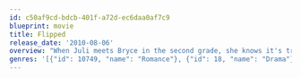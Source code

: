 ```yaml
---
id: c50af9cd-bdcb-401f-a72d-ec6daa0af7c9
blueprint: movie
title: Flipped
release_date: '2010-08-06'
overview: "When Juli meets Bryce in the second grade, she knows it's true love. After spending six years trying to convince Bryce the same, she's ready to give up - until he starts to reconsider."
genres: '[{"id": 10749, "name": "Romance"}, {"id": 18, "name": "Drama"}]'
---
```

